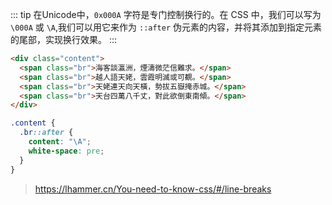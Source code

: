 ::: tip
在Unicode中，`0x000A` 字符是专门控制换行的。在 CSS 中，我们可以写为 `\000A` 或 `\A`,我们可以用它来作为 `::after` 伪元素的内容，并将其添加到指定元素的尾部，实现换行效果。
:::

<lineBreak/>

```html
<div class="content">
  <span class="br">海客談瀛洲，煙濤微茫信難求。</span>
  <span class="br">越人語天姥，雲霞明滅或可覩。</span>
  <span class="br">天姥連天向天橫，勢拔五嶽掩赤城。</span>
  <span class="br">天台四萬八千丈，對此欲倒東南傾。</span>
</div>
```

```scss
.content {
  .br::after {
    content: "\A";
    white-space: pre;
  }
}
```

> <a href="https://lhammer.cn/You-need-to-know-css/#/line-breaks">https://lhammer.cn/You-need-to-know-css/#/line-breaks</a>


